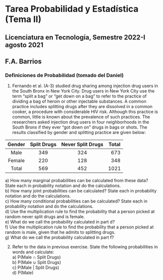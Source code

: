 # Tarea Probabilidad y Estadística (Tema II)  
## Licenciatura en Tecnología, Semestre 2022-I agosto 2021  
## F.A. Barrios  
### Definiciones de Probabilidad  (tomado del Daniel)

1. Fernando et al. (A-3) studied drug sharing among injection drug users in the South Bronx in New York City. Drug users in New York City use the term 
“split a bag” or “get down on a bag” to refer to the practice of dividing a bag of heroin or other injectable substances. A common practice includes 
splitting drugs after they are dissolved in a common cooker, a procedure with considerable HIV risk. Although this practice is common, little is known 
about the prevalence of such practices. The researchers asked injection drug users in four neighborhoods in the South Bronx if they ever “got down on” 
drugs in bags or shots. The results classified by gender and splitting practice are given below:  

| Gender	| Split Drugs | Never Split Drugs | Total |  
|:-------:|:-----------:|:-----------------:|:-----:|  
| Male	| 349 | 324 | 673 |  
| Female | 220 | 128 | 348 |  
| Total	| 569 | 452 | 1021 |  

 a) How many marginal probabilities can be calculated from these data? State each in probability notation and do the calculations.  
 b) How many joint probabilities can be calculated? State each in probability notation and do the calculations.  
 c) How many conditional probabilities can be calculated? State each in probability notation and do the calculations.  
 d) Use the multiplication rule to find the probability that a person picked at random never split drugs and is female.  
 e) What do we call the probability calculated in part d?  
 f) Use the multiplication rule to find the probability that a person picked at random is male, given that he admits to splitting drugs.  
 g) What do we call the probability calculated in part f?  

2. Refer to the data in previous exercise. State the following probabilities in words and calculate:  
 a) P(Male ∩ Split Drugs)  
 b) P(Male ∪ Split Drugs)  
 c) P(Male | Split Drugs)  
 d) P(Male)  
